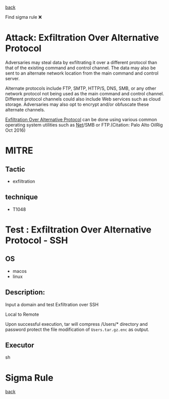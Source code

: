 
[back](../index.md)

Find sigma rule :x: 

# Attack: Exfiltration Over Alternative Protocol 

Adversaries may steal data by exfiltrating it over a different protocol than that of the existing command and control channel. The data may also be sent to an alternate network location from the main command and control server.  

Alternate protocols include FTP, SMTP, HTTP/S, DNS, SMB, or any other network protocol not being used as the main command and control channel. Different protocol channels could also include Web services such as cloud storage. Adversaries may also opt to encrypt and/or obfuscate these alternate channels. 

[Exfiltration Over Alternative Protocol](https://attack.mitre.org/techniques/T1048) can be done using various common operating system utilities such as [Net](https://attack.mitre.org/software/S0039)/SMB or FTP.(Citation: Palo Alto OilRig Oct 2016) 

# MITRE
## Tactic
  - exfiltration


## technique
  - T1048


# Test : Exfiltration Over Alternative Protocol - SSH
## OS
  - macos
  - linux


## Description:
Input a domain and test Exfiltration over SSH

Local to Remote

Upon successful execution, tar will compress /Users/* directory and password protect the file modification of `Users.tar.gz.enc` as output.


## Executor
sh

# Sigma Rule


[back](../index.md)
